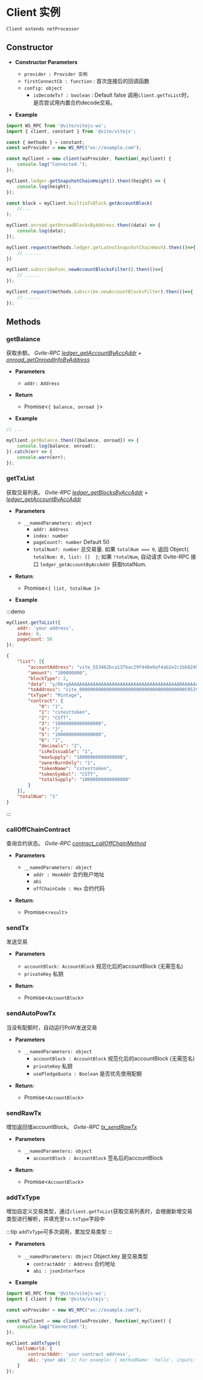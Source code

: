 # Client 实例
`Client extends netProcessor`

## Constructor

- **Constructor Parameters**
    * `provider : Provider 实例`
    * `firstConnectCb : function` : 首次连接后的回调函数
    * `config: object`
        - `isDecodeTx? : boolean` : Default false 调用`client.getTxList`时，是否尝试用内置合约decode交易。

- **Example**
```javascript
import WS_RPC from '@vite/vitejs-ws';
import { client, constant } from '@vite/vitejs';

const { methods } = constant;
const wsProvider = new WS_RPC("ws://example.com");

const myClient = new client(wsProvider, function(_myclient) {
    console.log("Connected.");
});

myClient.ledger.getSnapshotChainHeight().then((height) => {
    console.log(height);
});

const block = myClient.builtinTxBlock.getAccountBlock(
    //...
);

myClient.onroad.getOnroadBlocksByAddress.then((data) => {
    console.log(data);
});

myClient.request(methods.ledger.getLatestSnapshotChainHash).then(()=>{
    // ......
})

myClient.subscribeFunc.newAccountBlocksFilter().then(()=>{
    // ......
});

myClient.request(methods.subscribe.newAccountBlocksFilter).then(()=>{
    // ......
});
```

## Methods

### getBalance
获取余额。 *Gvite-RPC [ledger_getAccountByAccAddr](../../rpc/ledger.md) + [onroad_getOnroadInfoByAddress](../../rpc/ledger.md)*
- **Parameters** 
    * `addr: Address`

- **Return**
    * Promise<`{ balance, onroad }`>

- **Example**
```javascript
// ...

myClient.getBalance.then(({balance, onroad}) => {
    console.log(balance, onroad);
}).catch(err => {
    console.warn(err);
});
```

### getTxList
获取交易列表。 *Gvite-RPC [ledger_getBlocksByAccAddr](../../rpc/ledger.md) + [ledger_getAccountByAccAddr](../../rpc/ledger.md)*

- **Parameters** 
    * `__namedParameters: object`
        - `addr: Address`
        - `index: number` 
        - `pageCount?: number` Default 50
        - `totalNum?: number` 总交易量. 如果 `totalNum === 0`, 返回 Object`{ totalNum: 0, list: []  }`; 如果 `!totalNum`, 自动请求 Gvite-RPC 接口 `ledger_getAccountByAccAddr` 获取totalNum.

- **Return**:
    * Promise<`{ list, totalNum }`>

- **Example**

:::demo
```javascript tab:request
myClient.getTxList({
    addr: 'your address',
    index: 0,
    pageCount: 50
});
```

```json tab:responce
{
    "list": [{
        "accountAddress": "vite_553462bca137bac29f440e9af4ab2e2c1bb82493e41d2bc8b2",
        "amount": "100000000",
        "blockType": 2,
        "data": "y/Dk+gAAAAAAAAAAAAAAAAAAAAAAAAAAAAAAAAAAAAAAAAABAAAAAAAAAAAAAAAAAAAAAAAAAAAAAAAAAAAAAAAAAOAAAAAAAAAAAAAAAAAAAAAAAAAAAAAAAAAAAAAAAAABIAAAAAAAAAAAAAAAAAAAAAAAAAAAAAAAAAAjhvJvwQAAAAAAAAAAAAAAAAAAAAAAAAAAAAAAAAAAAAAAAAAAAAIAAAAAAAAAAAAAAAAAAAAAAAAAAAAAAAAAI4byb8EAAAAAAAAAAAAAAAAAAAAAAAAAAAAAAAAAAAAAAAAAAAABAAAAAAAAAAAAAAAAAAAAAAAAAAAAAAAAAAAAAAAAAAtjc3Rlc3R0b2tlbgAAAAAAAAAAAAAAAAAAAAAAAAAAAAAAAAAAAAAAAAAAAAAAAAAAAAAAAAAAAAAAAAAAAAAEQ1NUVAAAAAAAAAAAAAAAAAAAAAAAAAAAAAAAAAAAAAA=",
        "toAddress": "vite_000000000000000000000000000000000000000595292d996d",
        "txType": "Mintage",
        "contract": {
            "0": "1",
            "1": "cstesttoken",
            "2": "CSTT",
            "3": "10000000000000000",
            "4": "2",
            "5": "10000000000000000",
            "6": "1",
            "decimals": "2",
            "isReIssuable": "1",
            "maxSupply": "10000000000000000",
            "ownerBurnOnly": "1",
            "tokenName": "cstesttoken",
            "tokenSymbol": "CSTT",
            "totalSupply": "10000000000000000"
        }
    }],
    "totalNum": "1"
}
```
:::

### callOffChainContract
查询合约状态。 *Gvite-RPC [contract_callOffChainMethod](../../rpc/contract.md)*

- **Parameters** 
    * `__namedParameters: object`
        - `addr : HexAddr` 合约账户地址
        - `abi`
        - `offChainCode : Hex` 合约代码

- **Return**:
    * Promise<`result`>

### sendTx
发送交易

- **Parameters** 
    * `accountBlock: AccountBlock` 规范化后的accountBlock (无需签名)
    * `privateKey` 私钥

- **Return**:
    * Promise<`AccountBlock`>

### sendAutoPowTx
当没有配额时，自动运行PoW发送交易

- **Parameters** 
    * `__namedParameters: object`
        - `accountBlock : AccountBlock` 规范化后的accountBlock (无需签名)
        - `privateKey` 私钥
        - `usePledgeQuota : Boolean` 是否优先使用配额

- **Return**:
    * Promise<`AccountBlock`>

### sendRawTx
增加返回值accountBlock。 *Gvite-RPC [tx_sendRawTx](../../rpc/tx.md)*

- **Parameters** 
    * `__namedParameters: object`
        - `accountBlock : AccountBlock` 签名后的accountBlock

- **Return**:
    * Promise<`AccountBlock`>

### addTxType
增加自定义交易类型，通过`client.getTxList`获取交易列表时，会根据新增交易类型进行解析，并填充至`tx.txType`字段中

:::tip
`addTxType`可多次调用，累加交易类型
:::

- **Parameters** 
    * `__namedParameters: Object` Object.key 是交易类型
        - `contractAddr : Address` 合约地址
        - `abi : jsonInterface`

- **Example**
```js ::Demo
import WS_RPC from '@vite/vitejs-ws';
import { client } from '@vite/vitejs';

const wsProvider = new WS_RPC("ws://example.com");

const myClient = new client(wsProvider, function(_myclient) {
    console.log("Connected.");
});

myClient.addTxType({ 
    helloWorld: { 
        contractAddr: 'your contract address', 
        abi: 'your abi' // For example: { methodName: 'hello', inputs: [], type: 'function' }
    }
});
```
